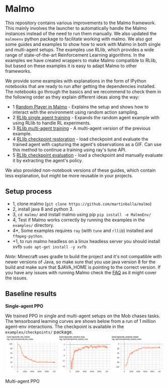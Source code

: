 # Malmo

This repository contains various improvements to the Malmo framework. This mainly involves the launcher to automatically handle the Malmo instances instead of the need to run them manually. We also updated the ```malmoenv``` python package to facilitate working with malmo. We also got some guides and examples to show how to work with Malmo in both single and multi-agent setups. The examples use RLlib, which provides a wide range of state-of-the-art Reinforcement Learning algorithms. In the examples we have created wrappers to make Malmo compatible to RLlib, but based on these examples it is easy to adapt Malmo to other frameworks.

We provide some examples with explanations in the form of IPython notebooks that are ready to run after getting the dependencies installed.
The notebooks go through the basics and we recommend to check them in the following order as they explain different ideas along the way:
- 1 [Random Player in Malmo](notebooks/random_agent_malmo.ipynb) - Explains the setup and shows how to interact with the environment using random action sampling.
- 2 [RLlib single agent training](notebooks/rllib_single_agent.ipynb) - Expands the random agent example with using RLlib to handle RL experiments.
- 3 [RLlib multi-agent training](notebooks/rllib_multi_agent.ipynb) - A multi-agent version of the previous example.
- 4 [RLlib checkpoint restoration](notebooks/rllib_restore_checkpoint.ipynb) - load checkpoint and evaluate the trained agent with capturing the agent's observations as a GIF. Can use this method to continue a training using ray's tune API.
- 5 [RLlib checkpoint evaluation](notebooks/rllib_evaluate_checkpoint.ipynb) - load a checkpoint and manually evaluate it by extracting the agent's policy.

We also provided non-notebook versions of these guides, which contain less explanation, but might be more reusable in your projects.

## Setup process 
- 1, clone malmo (```git clone https://github.com/martinballa/malmo```)
- 2, install java 8 and python 3. 
- 3, ```cd malmo/``` and install malmo using pip ```pip install -e MalmoEnv/``` 
- 4, Test if Malmo works correctly by running the examples in the ```examples/``` directory.
- 4*, Some examples requires ```ray``` (with ```tune``` and ```rllib```) installed and ```ffmpeg-python```. 
- +1, to run malmo headless on a linux headless server you should install xvfb ```sudo apt-get install -y xvfb```

*Note:* Minecraft uses gradle to build the project and it's not compatible with newer versions of Java, so make sure that you use java version 8 for the build and make sure that $JAVA_HOME is pointing to the correct version.
If you have any issues with running Malmo check the [FAQ](FAQ.md) as it might cover the issues.

## Baseline results
**Single-agent PPO**

We trained PPO in single and multi-agent setups on the Mob chases tasks. The tensorboard learning curves are shown below from a run of 1 million agent-env interactions. The checkpoint is available in the ```examples/checkpoints/``` package.
![Single Agent PPO learning curves](imgs/PPO_single_agent_mobchase.png)

Multi-agent PPO